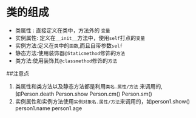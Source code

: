 # 类的组成 
- 类属性 : 直接定义在类中，方法外的 `变量` 
- 实例属性: 定义在`__init__`方法中，使用`self`打点的`变量`
- 实例方法:定义在`类`中的`函数`,而且自带参数`self`
- 静态方法:使用装饰器`@Staticmethod`修饰的`方法`
- 类方法:使用装饰其`@classmethod`修饰的`方法`

##注意点
1. 类属性和类方法以及静态方法都是利用`类名.属性/方法` 来调用的, <br>  如Person.death Person.show Person.cm() Person.sm()
2. 实例属性和实例方法使用`实例对象名.属性/方法`来调用的，如person1.show() person1.name person1.age